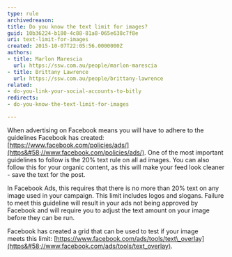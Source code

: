 ```yaml
---
type: rule
archivedreason: 
title: Do you know the text limit for images?
guid: 10b36224-b180-4c88-81a8-065e638c7f8e
uri: text-limit-for-images
created: 2015-10-07T22:05:56.0000000Z
authors:
- title: Marlon Marescia
  url: https://ssw.com.au/people/marlon-marescia
- title: Brittany Lawrence
  url: https://ssw.com.au/people/brittany-lawrence
related:
- do-you-link-your-social-accounts-to-bitly
redirects:
- do-you-know-the-text-limit-for-images

---
```


When advertising on Facebook means you will have to adhere to the guidelines Facebook has created: [https://www.facebook.com/policies/ads/](https&#58;//www.facebook.com/policies/ads/). One of the most important guidelines to follow is the 20% text rule on all ad images. You can also follow this for your organic content, as this will make your feed look cleaner - save the text for the post.

<!--endintro-->



In Facebook Ads, this requires that there is no more than 20% text on any image used in your campaign. This limit includes logos and slogans. Failure to meet this guideline will result in your ads not being approved by Facebook and will require you to adjust the text amount on your image before they can be run.

Facebook has created a grid that can be used to test if your image meets this limit: [https://www.facebook.com/ads/tools/text\_overlay](https&#58;//www.facebook.com/ads/tools/text_overlay).
